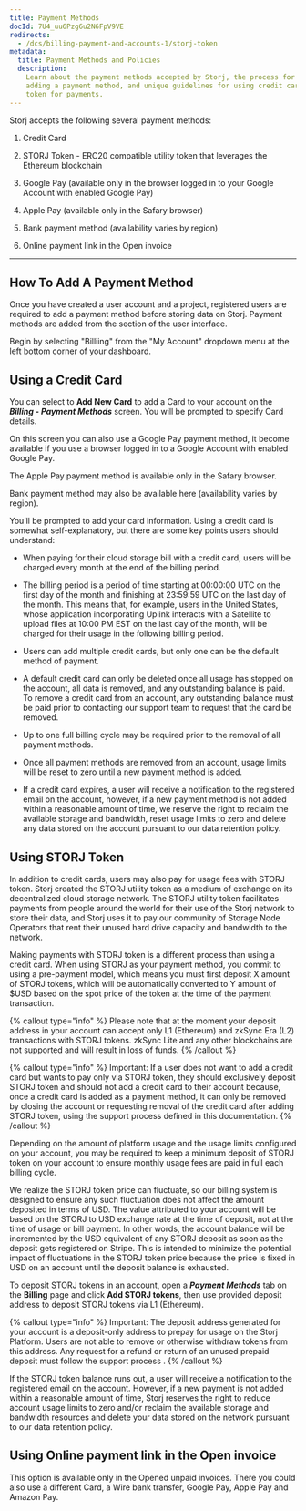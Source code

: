 ```yaml
---
title: Payment Methods
docId: 7U4_uu6Pzg6u2N6FpV9VE
redirects:
  - /dcs/billing-payment-and-accounts-1/storj-token
metadata:
  title: Payment Methods and Policies
  description:
    Learn about the payment methods accepted by Storj, the process for
    adding a payment method, and unique guidelines for using credit card and STORJ
    token for payments.
---
```


Storj accepts the following several payment methods:

1.  Credit Card

2.  STORJ Token - ERC20 compatible utility token that leverages the Ethereum blockchain

3.  Google Pay (available only in the browser logged in to your Google Account with enabled Google Pay)

4.  Apple Pay (available only in the Safary browser)

5.  Bank payment method (availability varies by region)

6.  Online payment link in the Open invoice

---

## How To Add A Payment Method

Once you have created a user account and a project, registered users are required to add a payment method before storing data on Storj. Payment methods are added from the [](docId:Hurx0SirlRp_O5aUzew7_) section of the user interface.

Begin by selecting "Billiing" from the "My Account" dropdown menu at the left bottom corner of your dashboard.

## Using a Credit Card

You can select to **Add New Card** to add a Card to your account on the **_Billing - Payment Methods_** screen. You will be prompted to specify Card details.

On this screen you can also use a Google Pay payment method, it become available if you use a browser logged in to a Google Account with enabled Google Pay.

The Apple Pay payment method is available only in the Safary browser.

Bank payment method may also be available here (availability varies by region).

You’ll be prompted to add your card information. Using a credit card is somewhat self-explanatory, but there are some key points users should understand:

- When paying for their cloud storage bill with a credit card, users will be charged every month at the end of the billing period.

- The billing period is a period of time starting at 00:00:00 UTC on the first day of the month and finishing at 23:59:59 UTC on the last day of the month. This means that, for example, users in the United States, whose application incorporating Uplink interacts with a Satellite to upload files at 10:00 PM EST on the last day of the month, will be charged for their usage in the following billing period.

- Users can add multiple credit cards, but only one can be the default method of payment.

- A default credit card can only be deleted once all usage has stopped on the account, all data is removed, and any outstanding balance is paid. To remove a credit card from an account, any outstanding balance must be paid prior to contacting our support team to request that the card be removed.

- Up to one full billing cycle may be required prior to the removal of all payment methods.

- Once all payment methods are removed from an account, usage limits will be reset to zero until a new payment method is added.

- If a credit card expires, a user will receive a notification to the registered email on the account, however, if a new payment method is not added within a reasonable amount of time, we reserve the right to reclaim the available storage and bandwidth, reset usage limits to zero and delete any data stored on the account pursuant to our data retention policy.

## Using STORJ Token

In addition to credit cards, users may also pay for usage fees with STORJ token. Storj created the STORJ utility token as a medium of exchange on its decentralized cloud storage network. The STORJ utility token facilitates payments from people around the world for their use of the Storj network to store their data, and Storj uses it to pay our community of Storage Node Operators that rent their unused hard drive capacity and bandwidth to the network.

Making payments with STORJ token is a different process than using a credit card. When using STORJ as your payment method, you commit to using a pre-payment model, which means you must first deposit X amount of STORJ tokens, which will be automatically converted to Y amount of $USD based on the spot price of the token at the time of the payment transaction.

{% callout type="info"  %}
Please note that at the moment your deposit address in your account can accept only L1 (Ethereum) and zkSync Era (L2) transactions with STORJ tokens. zkSync Lite and any other blockchains are not supported and will result in loss of funds.
{% /callout %}

{% callout type="info"  %}
Important: If a user does not want to add a credit card but wants to pay only via STORJ token, they should exclusively deposit STORJ token and should not add a credit card to their account because, once a credit card is added as a payment method, it can only be removed by closing the account or requesting removal of the credit card after adding STORJ token, using the support process defined in this documentation.
{% /callout %}

Depending on the amount of platform usage and the usage limits configured on your account, you may be required to keep a minimum deposit of STORJ token on your account to ensure monthly usage fees are paid in full each billing cycle.

We realize the STORJ token price can fluctuate, so our billing system is designed to ensure any such fluctuation does not affect the amount deposited in terms of USD. The value attributed to your account will be based on the STORJ to USD exchange rate at the time of deposit, not at the time of usage or bill payment. In other words, the account balance will be incremented by the USD equivalent of any STORJ deposit as soon as the deposit gets registered on Stripe. This is intended to minimize the potential impact of fluctuations in the STORJ token price because the price is fixed in USD on an account until the deposit balance is exhausted.

To deposit STORJ tokens in an account, open a **_Payment Methods_** tab on the **Billing** page and click **Add STORJ tokens**, then use provided deposit address to deposit STORJ tokens via L1 (Ethereum).

{% callout type="info"  %}
Important: The deposit address generated for your account is a deposit-only address to prepay for usage on the Storj Platform. Users are not able to remove or otherwise withdraw tokens from this address. Any request for a refund or return of an unused prepaid deposit must follow the support process [](docId:LX9pqXsAduR8LEaEiX_It).
{% /callout %}

If the STORJ token balance runs out, a user will receive a notification to the registered email on the account. However, if a new payment is not added within a reasonable amount of time, Storj reserves the right to reduce account usage limits to zero and/or reclaim the available storage and bandwidth resources and delete your data stored on the network pursuant to our data retention policy.

## Using Online payment link in the Open invoice
This option is available only in the Opened unpaid invoices. 
There you could also use a different Card, a Wire bank transfer, Google Pay, Apple Pay and Amazon Pay.